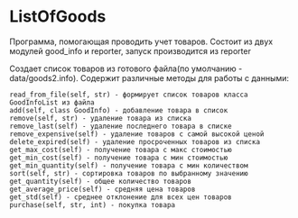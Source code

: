 # ListOfGoods
Программа, помогающая проводить учет товаров.
Состоит из двух модулей good_info и reporter, запуск производится из reporter

Создает список товаров из готового файла(по умолчанию - data/goods2.info).
Содержит различные методы для работы с данными:

    read_from_file(self, str) - формирует список товаров класса GoodInfoList из файла
    add(self, class GoodInfo) - добавление товара в список
    remove(self, str) - удаление товара из списка
    remove_last(self) - удаление последнего товара в списке
    remove_expensive(self) - удаление товаров с самой высокой ценой
    delete_expired(self) - удаление просроченных товаров из списка
    get_max_cost(self) - получение товара с макс стоимостью
    get_min_cost(self) - получение товара с мин стоимостью
    get_min_quantity(self) - получение товара с мин количеством
    sort(self, str) - сортировка товаров по выбранному значению
    get_quantity(self) - общее количество товаров
    get_average_price(self) - средняя цена товаров
    get_std(self) - среднее отклонение для всех цен товаров
    purchase(self, str, int) - покупка товара
